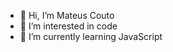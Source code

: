 - 👋 Hi, I’m Mateus Couto
- 👀 I’m interested in code
- 🌱 I’m currently learning JavaScript

<!---
coutinho98/coutinho98 is a ✨ special ✨ repository because its `README.md` (this file) appears on your GitHub profile.
You can click the Preview link to take a look at your changes.
--->
